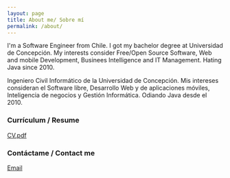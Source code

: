 ```yaml
---
layout: page
title: About me/ Sobre mí
permalink: /about/
---
```

I'm a Software Engineer from Chile. I got my bachelor degree at Universidad de Concepción. 
My interests consider Free/Open Source Software, Web and mobile Development, Businees Intelligence and IT Management. Hating Java since 2010.

Ingeniero Civil Informático de la Universidad de Concepción. Mis intereses consideran el Software libre, Desarrollo Web y de aplicaciones móviles, Inteligencia de negocios y Gestión Informática. Odiando Java desde el 2010.

### Currículum / Resume
[CV.pdf](https://www.dropbox.com/s/gy1823xrtunhk3r/CV_2016.pdf?dl=0)

### Contáctame / Contact me

[Email](mailto:raulvillegasleiva@gmail.com)
